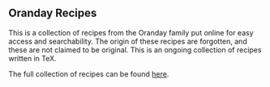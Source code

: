 ## Oranday Recipes

This is a collection of recipes from the Oranday family put online for easy access and searchability.
The origin of these recipes are forgotten, and these are not claimed to be original.
This is an ongoing collection of recipes written in TeX.

The full collection of recipes can be found [here](https://raw.githubusercontent.com/aeoranday/Oranday-Recipes/main/recipe.pdf).
